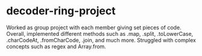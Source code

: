 # decoder-ring-project
Worked as group project with each member giving set pieces of code. Overall, implemented different methods such as .map, .split, .toLowerCase, .charCodeAt, .fromCharCode, .join, and much more. 
Struggled with complex concepts such as regex and Array.from.
